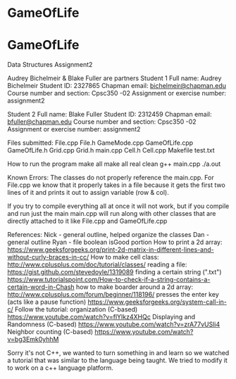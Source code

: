 # GameOfLife
# GameOfLife

Data Structures Assignment2

Audrey Bichelmeir & Blake Fuller are partners
Student 1
Full name: Audrey Bichelmeir
Student ID: 2327865
Chapman email: bichelmeir@chapman.edu
Course number and section: Cpsc350 -02
Assignment or exercise number: assignment2

Student 2
Full name: Blake Fuller
Student ID: 2312459
Chapman email: bfuller@chapman.edu
Course number and section: Cpsc350 -02
Assignment or exercise number: assignment2


Files submitted:
File.cpp
File.h
GameMode.cpp
GameOfLife.cpp
GameOfLife.h
Grid.cpp
Grid.h
main.cpp
Cell.h
Cell.cpp
Makefile
test.txt


How to run the program
make all
make all real clean
g++ main.cpp
./a.out

Known Errors:
The classes do not properly reference the main.cpp. For File.cpp we know that it
properly takes in a file because it gets the first two lines of it and prints it out to assign variable (row & col).

If you try to compile everything all at once it will not work, but if you compile and run just the main main.cpp will run along with other classes that are directly attached to it like File.cpp and GameOfLife.cpp


References:
Nick - general outline, helped organize the classes
Dan - general outline
Ryan - file boolean isGood portion
How to print a 2d array: https://www.geeksforgeeks.org/print-2d-matrix-in-different-lines-and-without-curly-braces-in-cc/
How to make cell class: http://www.cplusplus.com/doc/tutorial/classes/
reading a file: https://gist.github.com/stevedoyle/1319089
finding a certain string (".txt") https://www.tutorialspoint.com/How-to-check-if-a-string-contains-a-certain-word-in-Chash
how to make boarder around a 2d array: http://www.cplusplus.com/forum/beginner/118196/
presses the enter key (acts like a pause function) https://www.geeksforgeeks.org/system-call-in-c/
Follow the tutorial:
organization (C-based) https://www.youtube.com/watch?v=flYIkz4XHQc
Displaying and Randomness (C-based) https://www.youtube.com/watch?v=zrA77vUSli4
Neighbor counting (C-based) https://www.youtube.com/watch?v=bg3Emk0yhhM

Sorry it's not C++, we wanted to turn something in and learn so we watched a tutorial that was similar to the language being taught. We tried to modify it to work on a c++ language platform.
